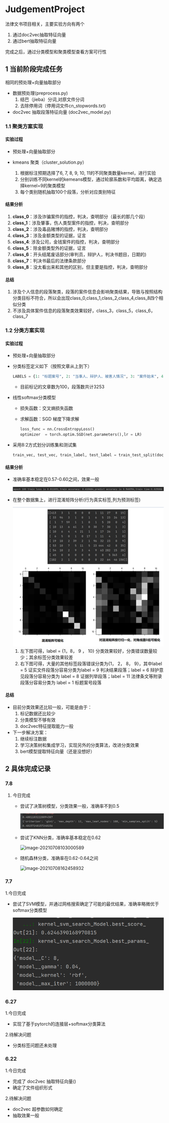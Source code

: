 # JudgementProject

法律文书项目相关，主要实验方向有两个

1. 通过doc2vec抽取特征向量
2. 通过bert抽取特征向量

完成之后，通过分类模型和聚类模型查看方案可行性


## 1 当前阶段完成任务
相同的预处理+向量抽取部分

* 数据预处理(preprocess.py)
  1. 结巴（jieba）分词,对原文件分词
  2. 去除停用词（停用词文件cn_stopwords.txt)
*  doc2vec 抽取段落特征向量 (doc2vec_model.py)
### 1.1 聚类方案实现
#### 实验过程

- 预处理+向量抽取部分

- kmeans 聚类（cluster_solution.py）

  1. 根据标注预期选择了6, 7, 8, 9, 10, 11的不同聚类数量kernel，进行实验
  2. 分别训练不同kernel的kemeans模型，通过轮廓系数和平均距离，确定选择kernel=9的聚类模型
  3. 每个类别随机抽取100个段落，分析对应类别特征
#### 结果分析

1. **class_0**：涉及诈骗案件的指控，判决，查明部分（最长的那几个段）
2. **class_1**：涉及肇事，伤人类型案件的指控，判决，查明部分
3. **class_2**：涉及毒品赌博的指控，判决，查明部分
4. **class_3**：涉及金额类型的证据，证言
5. **class_4**:  涉及公司，金钱案件的指控，判决，查明部分
6. **class_5**：除金额类型外的证据，证言
7. **class_6**：开头结尾废话部分(审判员，辩护人，判决书题目，日期的)
8. **class_7**：判决书最后的法律条款部分
9. **class_8**：没太看出来和其他的区别，但主要是指控，判决，查明部分

#### 总结

1. 涉及个人信息的段落聚类，段落的案件信息会影响聚类结果，导致与按照结构分类目标不符合，所以会出现class_0,class_1,class_2,class_4,class_8四个相似分类
2. 不涉及具体案件信息的段落聚类效果较好，class_3，class_5，class_6，class_7

### 1.2 分类方案实现

#### 实验过程

- 预处理+向量抽取部分

- 分类标签定义如下（按照文章从上到下）

  ```python
  LABELS = {1: "标题案号", 2: "当事人、辩护人、被害人情况", 3: "案件始末", 4: "指控", 5: "证实文件", 6: "辩护意见", 7: "事实", 8: "证据列举", 9: "判决结果", 10: "尾部", 11: "法律条文等附录"}
  ```

  - 目前标记的文章数为100，段落数共计3253

- 线性softmax分类模型

  * 损失函数：交叉熵损失函数

  * 求解函数：SGD 梯度下降求解

    ```python
    loss_func = nn.CrossEntropyLoss()
    optimizer  = torch.optim.SGD(net.parameters(),lr = LR)
    ```

* 采用8:2方式划分训练集和测试集

  ```python
  train_vec, test_vec, train_label, test_label = train_test_split(doc_vec_flatten, doc_labels_flatten, test_size=0.2)
  ```

#### 结果分析

* 准确率基本稳定在0.57-0.60之间，效果一般

  ![image-20210705153135234](README.assets/image-20210705153135234.png)

* 在整个数据集上，进行混淆矩阵分析(行为真实标签,列为预测标签)

  <img src="README.assets\image-20210705154925725.png" alt="image-20210705154925725" style="zoom:50%;" />

  1. 左下图可得，label = {1，8， 9 ， 10} 分类效果较好，分类错误数量较少；其余标签分类效果较差
  2. 右下图可得，大量的其他标签段落错误分类为{1， 2， 8， 9}，其中label = 5  证实文件段落分容易分类为label = 9 判决结果段落；label = 6 辩护意见段落分容易分类为 label = 8 证据列举段落；label = 11 法律条文等附录段落分容易分类为 label = 1 标题案号段落

#### 总结

* 目前分类效果还比较一般，可能是由于：
  1. 标记数据还比较少
  2. 分类模型不够有效
  3. doc2vec特征提取能力一般
* 下一步解决方案：
  1. 继续标注数据
  2. 学习决策树和集成学习，实现另外的分类算法，改进分类效果
  3. bert模型提取特征向量（还是没想好）

## 2 具体完成记录
### 7.8

1. 今日完成

   * 尝试了决策树模型，分类效果一般，准确率不到0.5

     ![image-20210708100516283](README.assets\image-20210708100516283.png)

   * 尝试了KNN分类，准确率基本稳定在0.62

     ![image-20210708103000589](D:\CodeProject\PycharmProjects\JudgmentProject\README.assets\image-20210708103000589.png)

   * 随机森林分类，准确率在0.62-0.64之间

     ![image-20210708162458932](D:\CodeProject\PycharmProjects\JudgmentProject\README.assets\image-20210708162458932.png)

### 7.7

1.今日完成

  * 尝试了SVM模型，并通过网格搜索确定了可能的最优结果，准确率略微优于softmax分类模型

    ![image-20210707100701437](README.assets/image-20210707100701437.png)

### 6.27
1.今日完成

  * 实现了基于pytorch的连接层+softmax分类算法

2.待解决问题

  * 分类标签问题还未处理
### 6.22
1.今日完成
  * 完成了 doc2vec 抽取特征向量()
  * 确定了文件组织形式

2.待解决问题
  * doc2vec 超参数如何确定
  * 抽取效果一般
